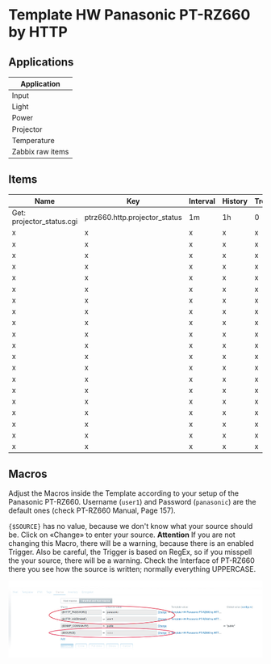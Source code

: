 # Template HW Panasonic PT-RZ660 by HTTP

## Applications
| Application |
| ------ |
| Input |
| Light |
| Power |
| Projector |
| Temperature |
| Zabbix raw items |

## Items
| Name | Key | Interval | History | Trends | Type | Applications |
| ------ | ------ | ------ | ------ |  ------ |  ------ |  ------ |
| Get: projector_status.cgi | ptrz660.http.projector_status | 1m | 1h | 0 | HTTP agent | Zabbix raw items |
| x | x | x | x | x | x | x |
| x | x | x | x | x | x | x |
| x | x | x | x | x | x | x |
| x | x | x | x | x | x | x |
| x | x | x | x | x | x | x |
| x | x | x | x | x | x | x |
| x | x | x | x | x | x | x |
| x | x | x | x | x | x | x |
| x | x | x | x | x | x | x |
| x | x | x | x | x | x | x |
| x | x | x | x | x | x | x |
| x | x | x | x | x | x | x |
| x | x | x | x | x | x | x |
| x | x | x | x | x | x | x |
| x | x | x | x | x | x | x |
| x | x | x | x | x | x | x |
| x | x | x | x | x | x | x |
| x | x | x | x | x | x | x |
| x | x | x | x | x | x | x |
| x | x | x | x | x | x | x |


## Macros
Adjust the Macros inside the Template according to your setup of the Panasonic PT-RZ660. Username (`user1`) and Password (`panasonic`) are the default ones (check PT-RZ660 Manual, Page 157).

`{$SOURCE}` has no value, because we don't know what your source should be. Click on «Change» to enter your source.
**Attention** If you are not changing this Macro, there will be a warning, because there is an enabled Trigger. Also be careful, the Trigger is based on RegEx, so if you misspell the your source, there will be a warning. Check the Interface of PT-RZ660 there you see how the source is written; normally everything UPPERCASE.

![template-hw-panasonic-pt-rz660-http-macros.jpg](https://raw.githubusercontent.com/tingo-gmbh/zabbix-templates/master/images/template-hw-panasonic-pt-rz660-http-macros.jpg?token=AKD4DCQEH53BAMZS7TCLLHK5VS37Y)
